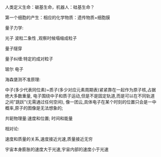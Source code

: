 人类定义生命：碳基生命，机器人：硅基生命？

第一个细胞的产生：相应的化学物质：遗传物质+细胞膜



量子力学:

光子 波粒二象性 ,观察时候塌缩成粒子

量子隧穿

量子纠缠:特定的成对粒子



玻尔 电子

海森堡测不准原理:

中子(多少代表同位素)+质子(多少对应元素周期表)紧紧靠在一起作为原子核,占据绝大多数重量, 电子围绕中子和质子运动,但是不是固定轨道,而是可以在不同轨道之间"跳跃"(无需通过任何空间), 像一团云,具体电子在某个时刻的位置只会是一中概率,原子的图像是无法想象的;

共轭物理量:速度和位置; 时间和能量



相对论:

速度和质量的关系,速度接近光速,质量接近无穷

宇宙本身膨胀的速度大于光速,宇宙内部的速度小于光速